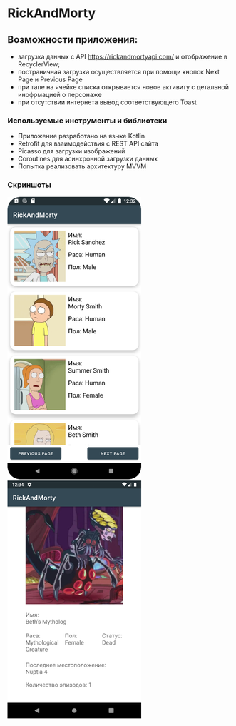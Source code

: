 # RickAndMorty
## Возможности приложения:  
*  загрузка данных с API https://rickandmortyapi.com/ и отображение в RecyclerView;
*  постраничная загрузка осуществляется при помощи кнопок Next Page и Previous Page
*  при тапе на ячейке списка открывается новое активиту с детальной инофрмацией о персонаже
*  при отсутствии интернета вывод соответствующего Toast
### Используемые инструменты и библиотеки
*  Приложение разработано на языке Kotlin 
*  Retrofit для взаимодействия с REST API сайта
*  Picasso для загрузки изображений
*  Coroutines для асинхронной загрузки данных
*  Попытка реализовать архитектуру MVVM
### Скриншоты
<img src="screenshot/Screenshot_20220417_193253.png" width="300">
<img src="screenshot/Screenshot_20220417_193453.png" width="300">

